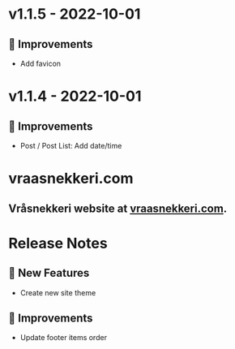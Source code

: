 # v1.1.5 - 2022-10-01
## 🔨 Improvements
- Add favicon

# v1.1.4 - 2022-10-01
## 🔨 Improvements
- Post / Post List: Add date/time

# vraasnekkeri.com
## Vråsnekkeri website at [vraasnekkeri.com](https://www.vraasnekkeri.com).

# Release Notes
## 🎉 New Features
- Create new site theme

## 🔨 Improvements
- Update footer items order